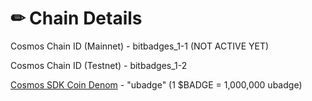# ✏ Chain Details

Cosmos Chain ID (Mainnet) - bitbadges_1-1 (NOT ACTIVE YET)

Cosmos Chain ID (Testnet) - bitbadges_1-2

[Cosmos SDK Coin Denom](https://docs.cosmos.network/main/modules/bank) - "ubadge" (1 $BADGE = 1,000,000 ubadge)
